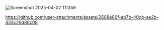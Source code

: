 
![Screenshot 2025-04-02 111359](https://github.com/user-attachments/assets/5882b484-1a37-48c5-a501-8610222adb08)       


https://github.com/user-attachments/assets/2688e86f-ab7b-40cb-ae2b-433c28d86c08

